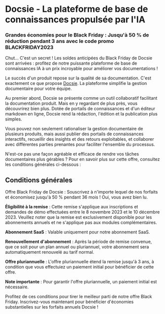 # Docsie - La plateforme de base de connaissances propulsée par l'IA

### Grandes économies pour le Black Friday : Jusqu'à 50 % de réduction pendant 3 ans avec le code promo BLACKFRIDAY2023

Chut... C'est un secret ! Les soldes anticipées du Black Friday de Docsie sont arrivées : profitez de notre puissante plateforme de base de connaissances IA à un prix incroyable pour améliorer vos documentations !

Le succès d'un produit repose sur la qualité de sa documentation. C'est exactement ce que propose [Docsie](https://www.docsie.io/). La plateforme simplifie la gestion documentaire pour votre équipe.

Au premier abord, Docsie se présente comme un outil collaboratif facilitant la documentation produit. Mais en y regardant de plus près, vous découvrirez bien plus. Dotée de portails de connaissances et d'un éditeur markdown en ligne, Docsie rend la rédaction, l'édition et la publication plus simples.

Vous pouvez non seulement rationaliser la gestion documentaire de plusieurs produits, mais aussi publier des portails de connaissances interactifs, recueillir des insights et des retours exploitables, et collaborer avec différentes parties prenantes pour faciliter l'ensemble du processus.

N'est-ce pas une façon agréable et efficace de rendre vos tâches documentaires plus gérables ? Pour en savoir plus sur cette offre, consultez les conditions générales ci-dessous :

## Conditions générales

Offre Black Friday de Docsie : Souscrivez à n'importe lequel de nos forfaits et économisez jusqu'à 50 % pendant 36 mois ! Oui, vous avez bien lu.

**Éligibilité à la remise** : Cette remise s'applique aux inscriptions et demandes de démo effectuées entre le 8 novembre 2023 et le 10 décembre 2023. Veuillez noter que la remise est exclusivement disponible pour les abonnements annuels et ne s'applique pas aux modules complémentaires.

**Abonnement SaaS** : Valable uniquement pour notre abonnement SaaS.

**Renouvellement d'abonnement** : Après la période de remise convenue, que ce soit pour un plan annuel ou pluriannuel, votre abonnement sera automatiquement renouvelé au tarif normal.

**Offre pluriannuelle** : L'offre pluriannuelle étend la remise jusqu'à 3 ans, à condition que vous effectuiez un paiement initial pour bénéficier de cette offre.

**Note importante** : Pour garantir l'offre pluriannuelle, un paiement initial est nécessaire.

Profitez de ces conditions pour tirer le meilleur parti de notre offre Black Friday. Inscrivez-vous maintenant pour bénéficier d'économies substantielles sur les forfaits annuels Docsie !